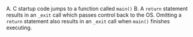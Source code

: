 A. C startup code jumps to a function called `main()`
B. A `return` statement results in an `_exit` call which passes control back to
the OS. Omitting a `return` statement also results in an `_exit` call when `main()`
finishes executing.
